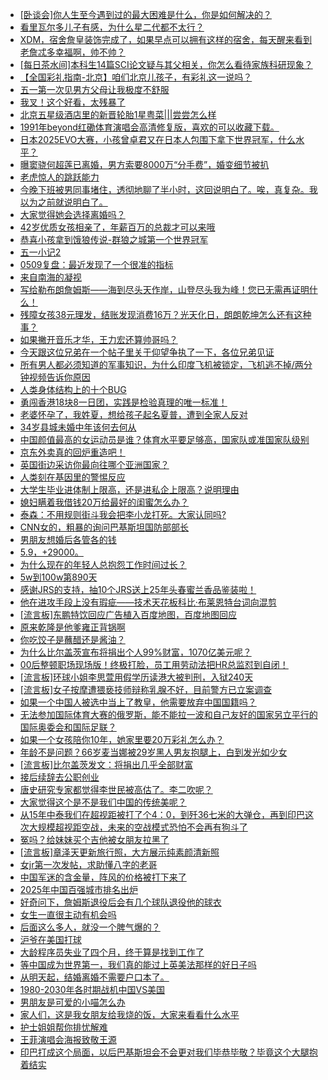 + [[卧谈会]你人生至今遇到过的最大困难是什么，你是如何解决的？](https://bbs.hupu.com/632502610.html)
+ [看里瓦尔多儿子有感，为什么星二代都不太行？](https://bbs.hupu.com/632499132.html)
+ [XDM，宿舍詹皇装饰完成了，如果早点可以拥有这样的宿舍，每天醒来看到老詹忒多幸福啊，帅不帅？](https://bbs.hupu.com/632498049.html)
+ [[每日茶水间]本科生14篇SCI论文疑与其父相关，你怎么看待家族科研现象？](https://bbs.hupu.com/632495976.html)
+ [【全国彩礼指南-北京】咱们北京儿孩子，有彩礼这一说吗？](https://bbs.hupu.com/632500011.html)
+ [五一第一次见男方父母让我极度不舒服](https://bbs.hupu.com/632495083.html)
+ [我叉！这个好看，太残暴了](https://bbs.hupu.com/632498347.html)
+ [北京五星级酒店里的新晋轮胎1星粤菜|||尝尝怎么样](https://bbs.hupu.com/632499927.html)
+ [1991年beyond红磡体育演唱会高清修复版，喜欢的可以收藏下载。](https://bbs.hupu.com/632504825.html)
+ [日本2025EVO大赛，小孩曾卓君又在日本人包围下拿下世界冠军，什么水平？](https://bbs.hupu.com/632504573.html)
+ [曝窦骁何超莲已离婚，男方索要8000万“分手费”，婚变细节被扒](https://bbs.hupu.com/632493980.html)
+ [老虎惊人的跳跃能力](https://bbs.hupu.com/632505287.html)
+ [今晚下班被男同事堵住，透彻地聊了半小时，这回说明白了。唉，真复杂。我以为之前就说明白了。](https://bbs.hupu.com/632506385.html)
+ [大家觉得她会选择离婚吗？](https://bbs.hupu.com/632504708.html)
+ [42岁优质女孩相亲了，年薪百万的总裁才可以来哦](https://bbs.hupu.com/632491025.html)
+ [恭喜小孩拿到饿狼传说-群狼之城第一个世界冠军](https://bbs.hupu.com/632503907.html)
+ [五一小记2](https://bbs.hupu.com/632498997.html)
+ [0509复盘：最近发现了一个很准的指标](https://bbs.hupu.com/632503356.html)
+ [来自南海的凝视](https://bbs.hupu.com/632503461.html)
+ [写给勒布朗詹姆斯——海到尽头天作岸，山登尽头我为峰！您已无需再证明什么！](https://bbs.hupu.com/632501403.html)
+ [残障女孩38元理发，结账发现消费16万？光天化日，朗朗乾坤怎么还有这种事？](https://bbs.hupu.com/632490209.html)
+ [如果撇开音乐才华，王力宏还算帅哥吗？](https://bbs.hupu.com/632503491.html)
+ [今天跟这位兄弟在一个帖子里关于仰望争执了一下，各位兄弟见证](https://bbs.hupu.com/632496854.html)
+ [所有男人都必须知道的军事知识，为什么印度飞机被锁定，飞机逃不掉/两分钟视频告诉你原因](https://bbs.hupu.com/632489512.html)
+ [人类身体结构上的十个BUG](https://bbs.hupu.com/632489608.html)
+ [勇闯香港18块8一日团，实践是检验真理的唯一标准！](https://bbs.hupu.com/632496510.html)
+ [老婆怀孕了，我姓夏，想给孩子起名夏普，遭到全家人反对](https://bbs.hupu.com/632498095.html)
+ [34岁县城未婚中年该何去何从](https://bbs.hupu.com/632502190.html)
+ [中国颜值最高的女运动员是谁？体育水平要足够高，国家队或准国家队级别](https://bbs.hupu.com/632501158.html)
+ [京东外卖真的回炉重造吧！](https://bbs.hupu.com/632501835.html)
+ [英国街边采访你最向往哪个亚洲国家？](https://bbs.hupu.com/632501010.html)
+ [人类刻在基因里的警惕反应](https://bbs.hupu.com/632489710.html)
+ [大学生毕业进体制上限高，还是进私企上限高？说明理由](https://bbs.hupu.com/632502150.html)
+ [媳妇瞒着我借钱20万给最好的闺蜜怎么办？](https://bbs.hupu.com/632497486.html)
+ [泰森：不用规则街斗我会把李小龙打死。大家认同吗?](https://bbs.hupu.com/632501143.html)
+ [CNN女的，粗暴的询问巴基斯坦国防部部长](https://bbs.hupu.com/632490147.html)
+ [男朋友想婚后各管各的钱](https://bbs.hupu.com/632497128.html)
+ [5.9，+29000。](https://bbs.hupu.com/632498395.html)
+ [为什么现在的年轻人总抱怨工作时间过长？](https://bbs.hupu.com/632501332.html)
+ [5w到100w第890天](https://bbs.hupu.com/632501384.html)
+ [感谢JRS的支持，抽10个JRS送上25年头春蜜兰香品鉴装啦！](https://bbs.hupu.com/632501533.html)
+ [他在进攻手段上没有瑕疵——技术天花板科比·布莱恩特台词向混剪](https://bbs.hupu.com/632500022.html)
+ [[流言板]东鹏特饮回应广告植入百度地图，百度地图回应](https://bbs.hupu.com/632500374.html)
+ [原来乾隆是他爹雍正背锅啊](https://bbs.hupu.com/632501446.html)
+ [你吃饺子是蘸醋还是酱油？](https://bbs.hupu.com/632501208.html)
+ [为什么比尔盖茨宣布将捐出个人99%财富，1070亿美元呢？](https://bbs.hupu.com/632501262.html)
+ [00后整顿职场现场版！终极打脸，员工用劳动法把HR总监怼到自闭！](https://bbs.hupu.com/632498025.html)
+ [[流言板]环球小姐李思萱用假学历读港大被判刑，入狱240天](https://bbs.hupu.com/632500703.html)
+ [[流言板]女子按摩遭猥亵技师辩称乳腺不好，目前警方已立案调查](https://bbs.hupu.com/632500529.html)
+ [如果一个中国人被选中当上了教皇，他需要放弃中国国籍吗？](https://bbs.hupu.com/632500704.html)
+ [无法参加国际体育大赛的俄罗斯，能不能拉一波和自己友好的国家另立平行的国际奥委会和国际足联？](https://bbs.hupu.com/632501187.html)
+ [如果一个女孩陪你10年，她家里要20万彩礼怎么办？](https://bbs.hupu.com/632500927.html)
+ [年龄不是问题？66岁麦当娜被29岁黑人男友抱腿上，白到发光如少女](https://bbs.hupu.com/632494225.html)
+ [[流言板]比尔盖茨发文：将捐出几乎全部财富](https://bbs.hupu.com/632499077.html)
+ [接后续辞去公职创业](https://bbs.hupu.com/632500301.html)
+ [唐史研究专家都觉得李世民被高估了。李二吹呢？](https://bbs.hupu.com/632500741.html)
+ [大家觉得这个是不是我们中国的传统美呢？](https://bbs.hupu.com/632500893.html)
+ [从15年中泰我们在超视距被打了个4：0，到歼36七米的大弹仓，再到印巴这次大规模超视距空战，未来的空战模式恐怕不会再有狗斗了](https://bbs.hupu.com/632499922.html)
+ [冤吗？给妹妹买个吉他被女朋友拉黑了](https://bbs.hupu.com/632499746.html)
+ [[流言板]章泽天更新旅行照，大方展示纯素颜清新照](https://bbs.hupu.com/632500080.html)
+ [女jr第一次发帖，求助懂八字的老哥](https://bbs.hupu.com/632506989.html)
+ [中国军迷的含金量，阵风的价格被打下来了](https://bbs.hupu.com/632506483.html)
+ [2025年中国百强城市排名出炉](https://bbs.hupu.com/632506342.html)
+ [好奇问下，詹姆斯退役后会有几个球队退役他的球衣](https://bbs.hupu.com/632505703.html)
+ [女生一直很主动有机会吗](https://bbs.hupu.com/632505192.html)
+ [后面这么多人，就没一个脾气爆的？](https://bbs.hupu.com/632501595.html)
+ [沪爷在美国打球](https://bbs.hupu.com/632501719.html)
+ [大龄程序员失业了四个月，终于算是找到工作了](https://bbs.hupu.com/632501814.html)
+ [等中国成为世界第一，我们真的能过上英美法那样的好日子吗](https://bbs.hupu.com/632501195.html)
+ [从明天起，结婚离婚不需要户口本了。](https://bbs.hupu.com/632501440.html)
+ [1980-2030年各时期战机中国VS美国](https://bbs.hupu.com/632506636.html)
+ [男朋友是可爱的小喵‍怎么办](https://bbs.hupu.com/632506378.html)
+ [家人们，这是我女朋友给我烧的饭，大家来看看什么水平](https://bbs.hupu.com/632506324.html)
+ [护士姐姐帮你排忧解难](https://bbs.hupu.com/632505526.html)
+ [王菲演唱会海报致敬王源](https://bbs.hupu.com/632505564.html)
+ [印巴打成这个局面，以后巴基斯坦会不会更对我们毕恭毕敬？毕竟这个大腿抱着结实](https://bbs.hupu.com/632502298.html)
